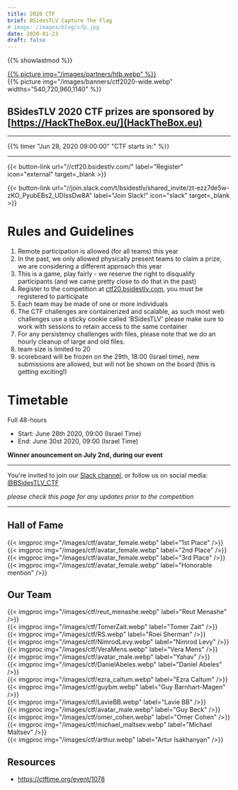 ```yaml
---
title: 2020 CTF
brief: BSidesTLV Capture The Flag
# image: /images/blog/cfp.jpg
date: 2020-01-23
draft: false
---
```

{{% showlastmod %}}

<div class="row">
    <div class="col-xs-6"><a href="https://HackTheBox.eu/" target="_blank">{{% picture img="/images/partners/htb.webp" %}}</a></div>
    <div class="col-xs-6">{{% picture img="/images/banners/ctf2020-wide.webp" widths="540,720,960,1140" %}}</div>
</div>

## BSidesTLV 2020 CTF prizes are sponsored by [https://HackTheBox.eu/](HackTheBox.eu)

---

{{% timer "Jun 28, 2020 09:00:00" "CTF starts in:" %}}

---

{{< button-link
    url="//ctf20.bsidestlv.com/"
    label="Register"
    icon="external"
    target=_blank >}}

{{< button-link url="//join.slack.com/t/bsidestlv/shared_invite/zt-ezz7de5w-zKO_PyubEBs2_UDIssDw8A"
        label="Join Slack!"
    icon="slack"
    target=_blank >}}


# Rules and Guidelines

1. Remote participation is allowed (for all teams) this year
1. In the past, we only allowed physically present teams to claim a prize, we are considering a different approach this year
1. This is a game, play fairly - we reserve the right to disqualify participants (and we came pretty close to do that in the past)
1. Register to the competition at [ctf20.bsidestlv.com](https://ctf20.bsidestlv.com), you must be registered to participate
1. Each team may be made of one or more individuals
1. The CTF challenges are containerized and scalable, as such most web challenges use a sticky cookie called 'BSidesTLV' please make sure to work with sessions to retain access to the same container
1. For any persistency challenges with files, please note that we do an hourly cleanup of large and old files.
1. team size is limited to 20
1. scoreboard will be frozen on the 29th, 18:00 (Israel time), new submissions are allowed, but will not be shown on the board (this is getting exciting!)

#  Timetable

Full 48-hours

* Start: June 28th 2020, 09:00 (Israel Time)
* End:   June 30st 2020, 09:00 (Israel Time)

**Winner anouncement on July 2nd, during our event**

---

You're invited to join our [Slack channel](https://join.slack.com/t/bsidestlv/shared_invite/zt-ezz7de5w-zKO_PyubEBs2_UDIssDw8A), or follow us on social media: [@BSidesTLV_CTF](https://twitter.com/BSidesTLV_CTF)

*please check this page for any updates prior to the competition*

---

## Hall of Fame

<div class="row around-xs avatars">
    <div>{{< imgproc img="/images/ctf/avatar_female.webp" label="1st Place" />}}</div>
    <div>{{< imgproc img="/images/ctf/avatar_female.webp" label="2nd Place" />}}</div>
    <div>{{< imgproc img="/images/ctf/avatar_female.webp" label="3rd Place" />}}</div>
    <div>{{< imgproc img="/images/ctf/avatar_female.webp" label="Honorable mention" />}}</div>
</div>

## Our Team

<div class="row around-xs avatars">
    <div>{{< imgproc img="/images/ctf/reut_menashe.webp" label="Reut Menashe" />}}</div>
    <div>{{< imgproc img="/images/ctf/TomerZait.webp" label="Tomer Zait" />}}</div>
    <div>{{< imgproc img="/images/ctf/RS.webp" label="Roei Sherman" />}} </div>
    <div>{{< imgproc img="/images/ctf/NimrodLevy.webp" label="Nimrod Levy" />}}</div>
    <div>{{< imgproc img="/images/ctf/VeraMens.webp" label="Vera Mens" />}}</div>
    <div>{{< imgproc img="/images/ctf/avatar_male.webp" label="Yahav" />}}</div>
    <div>{{< imgproc img="/images/ctf/DanielAbeles.webp" label="Daniel Abeles" />}}</div>
    <div>{{< imgproc img="/images/ctf/ezra_caltum.webp" label="Ezra Caltum" />}}</div>
    <div>{{< imgproc img="/images/ctf/guybm.webp" label="Guy Barnhart-Magen" />}}</div>
    <div>{{< imgproc img="/images/ctf/LavieBB.webp" label="Lavie BB" />}}</div>
    <div>{{< imgproc img="/images/ctf/avatar_male.webp" label="Guy Beck" />}}</div>
    <div>{{< imgproc img="/images/ctf/omer_cohen.webp" label="Omer Cohen" />}}</div>
    <div>{{< imgproc img="/images/ctf/michael_maltsev.webp" label="Michael Maltsev" />}}</div>
    <div>{{< imgproc img="/images/ctf/arthur.webp" label="Artur Isakhanyan" />}}</div>
</div>

## Resources

* https://ctftime.org/event/1078
